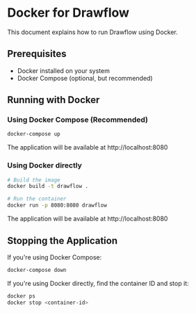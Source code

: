 # Docker for Drawflow

This document explains how to run Drawflow using Docker.

## Prerequisites

- Docker installed on your system
- Docker Compose (optional, but recommended)

## Running with Docker

### Using Docker Compose (Recommended)

```bash
docker-compose up
```

The application will be available at http://localhost:8080

### Using Docker directly

```bash
# Build the image
docker build -t drawflow .

# Run the container
docker run -p 8080:8080 drawflow
```

The application will be available at http://localhost:8080

## Stopping the Application

If you're using Docker Compose:
```bash
docker-compose down
```

If you're using Docker directly, find the container ID and stop it:
```bash
docker ps
docker stop <container-id>
```